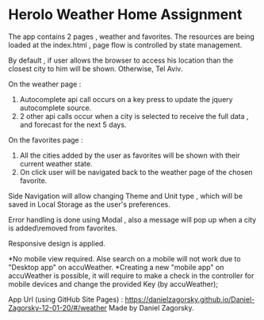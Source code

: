 # Herolo Weather Home Assignment

The app contains 2 pages , weather and favorites.
The resources are being loaded at the index.html , page flow is controlled by state management.

By default , if user allows the browser to access his location than the closest city to him will be shown. Otherwise, Tel Aviv.

On the weather page :
1) Autocomplete api call occurs on a key press to update the jquery autocomplete source.
2) 2 other api calls occur when a city is selected to receive the full data , and forecast for the next 5 days.

On the favorites page :
1) All the cities added by the user as favorites will be shown with their current weather state.
2) On click user will be navigated back to the weather page of the chosen favorite. 

Side Navigation will allow changing Theme and Unit type , which will be saved in Local Storage as the user's preferences.

Error handling is done using Modal , also a message will pop up when a city is added\removed from favorites.

Responsive design is applied.

*No mobile view required. Alse search on a mobile will not work due to "Desktop app" on accuWeather.
*Creating a new "mobile app" on accuWeather is possible, it will require to make a check in the controller for mobile devices and change the provided Key (by accuWeather);

App Url (using GitHub Site Pages) : https://danielzagorsky.github.io/Daniel-Zagorsky-12-01-20/#/weather
Made by Daniel Zagorsky.
